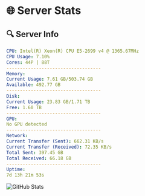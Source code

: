 # 🌐 Server Stats
## 🔍 Server Info
```yaml
CPU: Intel(R) Xeon(R) CPU E5-2699 v4 @ 1365.67MHz
CPU Usage: 7.10%
Cores: 44P | 88T
-----------------------------------
Memory:
Current Usage: 7.61 GB/503.74 GB
Available: 492.77 GB
-----------------------------------
Disk:
Current Usage: 23.83 GB/1.71 TB
Free: 1.60 TB
-----------------------------------
GPU:
No GPU detected
-----------------------------------
Network:
Current Transfer (Sent): 662.31 KB/s
Current Transfer (Received): 72.35 KB/s
Total Sent: 397.45 GB
Total Received: 66.18 GB
-----------------------------------
Uptime:
7d 13h 21m 53s
```
![GitHub Stats](https://img.shields.io/badge/Updated-2025-04-27_06:30:41-blue)
